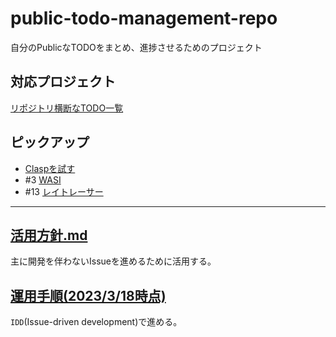 # public-todo-management-repo
自分のPublicなTODOをまとめ、進捗させるためのプロジェクト

## 対応プロジェクト
[リポジトリ横断なTODO一覧](https://github.com/users/n-ao/projects/15/)

## ピックアップ
- [Claspを試す](2023-03-22.md)
- #3 [WASI](Issues/3_WASI.md)
- #13 [レイトレーサー](Issues/12_raytracer.md)

---

## [活用方針.md](Docs/%E6%B4%BB%E7%94%A8%E6%96%B9%E9%87%9D.md)
主に開発を伴わないIssueを進めるために活用する。
## [運用手順(2023/3/18時点)](Docs/%E9%81%8B%E7%94%A8%E6%89%8B%E9%A0%86.md)
`IDD`(Issue-driven development)で進める。

